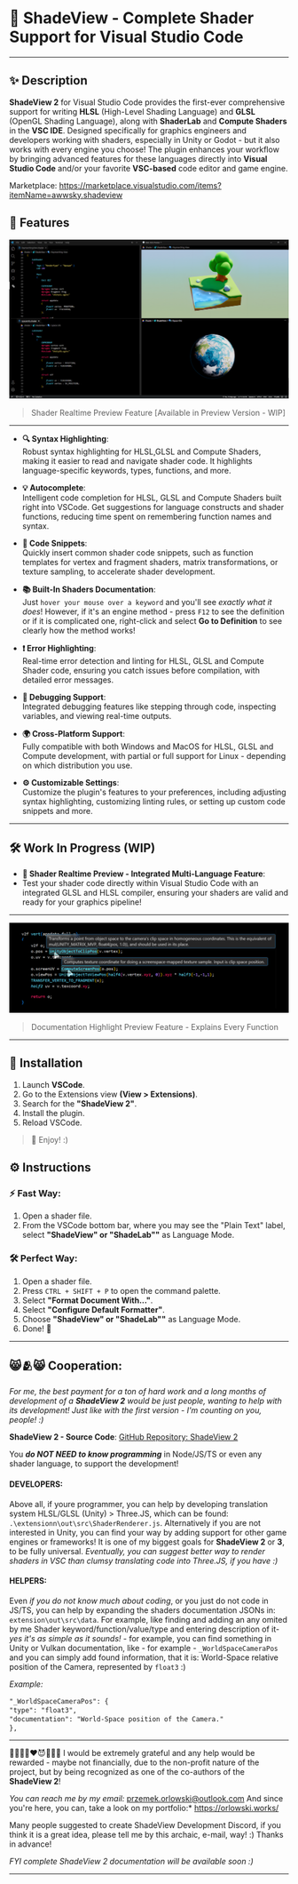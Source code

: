 # 🌈 ShadeView - Complete Shader Support for Visual Studio Code

---

## ✨ Description

**ShadeView 2** for Visual Studio Code provides the first-ever comprehensive support for writing **HLSL** (High-Level Shading Language) and **GLSL** (OpenGL Shading Language), along with **ShaderLab** and **Compute Shaders** in the **VSC IDE**. Designed specifically for graphics engineers and developers working with shaders, especially in Unity or Godot - but it also works with every engine you choose!
The plugin enhances your workflow by bringing advanced features for these languages directly into **Visual Studio Code** and/or your favorite **VSC-based** code editor and game engine.

Marketplace: https://marketplace.visualstudio.com/items?itemName=awwsky.shadeview

## 🌟 Features

![Preview Shader Realtime](./extension/images/data/shader_preview.png)

> Shader Realtime Preview Feature [Available in Preview Version - WIP]

---

- **🔍 Syntax Highlighting**:  
  Robust syntax highlighting for HLSL,GLSL and Compute Shaders, making it easier to read and navigate shader code. It highlights language-specific keywords, types, functions, and more.

- **💡 Autocomplete**:  
  Intelligent code completion for HLSL, GLSL and Compute Shaders built right into VSCode. Get suggestions for language constructs and shader functions, reducing time spent on remembering function names and syntax.

- **📜 Code Snippets**:  
  Quickly insert common shader code snippets, such as function templates for vertex and fragment shaders, matrix transformations, or texture sampling, to accelerate shader development.

- **📚 Built-In Shaders Documentation**:  
  Just `hover your mouse over a keyword` and you'll see _exactly what it does_!
  However, if it's an engine method - press `F12` to see the definition or if it is complicated one, right-click and select **Go to Definition** to see clearly how the method works!

- **❗ Error Highlighting**:  
  Real-time error detection and linting for HLSL, GLSL and Compute Shader code, ensuring you catch issues before compilation, with detailed error messages.

- **🔧 Debugging Support**:  
  Integrated debugging features like stepping through code, inspecting variables, and viewing real-time outputs.

- **🌍 Cross-Platform Support**:  
  Fully compatible with both Windows and MacOS for HLSL, GLSL and Compute development, with partial or full support for Linux - depending on which distribution you use.

- **⚙️ Customizable Settings**:  
  Customize the plugin's features to your preferences, including adjusting syntax highlighting, customizing linting rules, or setting up custom code snippets and more.

---

## 🛠️ Work In Progress (WIP)

- **🔮 Shader Realtime Preview - Integrated Multi-Language Feature**:
- Test your shader code directly within Visual Studio Code with an integrated GLSL and HLSL compiler, ensuring your shaders are valid and ready for your graphics pipeline!

---

![selection](./extension/images/data/selection.png)

> Documentation Highlight Preview Feature - Explains Every Function

---

## 🚀 Installation

1. Launch **VSCode**.
2. Go to the Extensions view **(View > Extensions)**.
3. Search for the **"ShadeView 2"**.
4. Install the plugin.
5. Reload VSCode.

> 🎉 Enjoy! :)

## ⚙️ Instructions

### ⚡ Fast Way:

1. Open a shader file.
2. From the VSCode bottom bar, where you may see the "Plain Text" label, select **"ShadeView" or "ShadeLab""** as Language Mode.

### 🛠️ Perfect Way:

1. Open a shader file.
2. Press `CTRL + SHIFT + P` to open the command palette.
3. Select **"Format Document With..."**.
4. Select **"Configure Default Formatter"**.
5. Choose **"ShadeView" or "ShadeLab""** as Language Mode.
6. Done! 🎊

---

## 😸🫂😸 Cooperation:

_For me, the best payment for a ton of hard work and a long months of development of a **ShadeView 2** would be just people, wanting to help with its development! Just like with the first version - I'm counting on you, people! :)_

**ShadeView 2 - Source Code**: [GitHub Repository: ShadeView 2](https://github.com/ovsky/shadeview-2.0)

You ***do NOT NEED to know programming*** in Node/JS/TS or even any shader language, to support the development! 

#### DEVELOPERS:
Above all, if youre programmer, you can help by developing translation system HLSL/GLSL (Unity) > Three.JS, which can be found: `.\extensionn\out\src\ShaderRenderer.js`. Alternatively if you are not interested in Unity, you can find your way by adding support for other game engines or frameworks! It is one of my biggest goals for **ShadeView 2** or **3**, to be fully universal. *Eventually, you can suggest better way to render shaders in VSC than clumsy translating code into Three.JS, if you have :)*

#### HELPERS:
Even *if you do not know much about coding*, or you just do not code in JS/TS, you can help by expanding the shaders documentation JSONs in: `extension\out\src\data`. For example, like finding and adding an any omited by me Shader keyword/function/value/type and entering description of it- *yes it's as simple as it sounds!* - for example, you can find something in Unity or Vulkan documentation, like - for example - `_WorldSpaceCameraPos` and you can simply add found information, that it is: World-Space relative position of the Camera, represented by `float3` :)

*Example:*
````
"_WorldSpaceCameraPos": {
"type": "float3",
"documentation": "World-Space position of the Camera."
},
````
--- 
💜😀🩷🫥❤️😈🧡🥶💛
I would be extremely grateful and any help would be rewarded - maybe not financially, due to the non-profit nature of the project, but by being recognized as one of the co-authors of the **ShadeView 2**! 

*You can reach me by my email:* 
przemek.orlowski@outlook.com
And since you're here, you can, take a look on my portfolio:*
https://orlowski.works/

Many people suggested to create ShadeView Development Discord, if you think it is a great idea, please tell me by this archaic, e-mail, way! :)
Thanks in advance!

*FYI complete ShadeView 2 documentation will be available soon :)*

---

